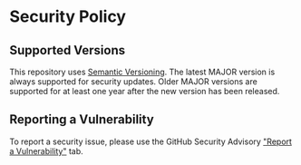 # Security Policy

## Supported Versions

This repository uses [Semantic Versioning](https://semver.org/).  The latest MAJOR version is always supported for security updates.  Older MAJOR versions are supported for at least one year after the new version has been released.

## Reporting a Vulnerability

To report a security issue, please use the GitHub Security Advisory ["Report a Vulnerability"](https://github.com/pronovic/setup-poetry/security/advisories/new) tab.
